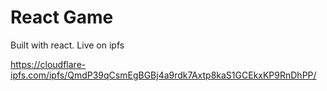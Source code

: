 # React Game

Built with react. 
Live on ipfs

https://cloudflare-ipfs.com/ipfs/QmdP39qCsmEgBGBj4a9rdk7Axtp8kaS1GCEkxKP9RnDhPP/
